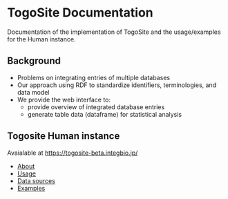 # TogoSite Documentation

Documentation of the implementation of TogoSite and the usage/examples for the Human instance.

## Background

- Problems on integrating entries of multiple databases
- Our approach using RDF to standardize identifiers, terminologies, and data model
- We provide the web interface to:
  - provide overview of integrated database entries
  - generate table data (dataframe) for statistical analysis

## Togosite Human instance

Avaialable at https://togosite-beta.integbio.jp/
- [About](togo-human/about.md)
- [Usage](togo-human/usage.md)
- [Data sources](togo-human/data-sources.md)
- [Examples](togo-human/examples.md)
